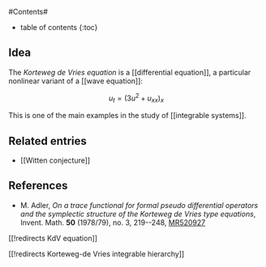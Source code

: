 
#Contents#
* table of contents
{:toc}

## Idea


The _Korteweg de Vries equation_ is a [[differential equation]], a particular nonlinear variant of a [[wave equation]]:

$$
  u_t = (3u^2 + u_{xx})_x
$$

This is one of the main examples in the study of [[integrable systems]].

## Related entries

* [[Witten conjecture]]

## References

* M. Adler, _On a trace functional for formal pseudo differential operators and the symplectic structure of the Korteweg de Vries type equations_, Invent. Math. __50__  (1978/79), no. 3, 219--248, [MR520927](http://www.ams.org/mathscinet-getitem?mr=520927)

[[!redirects KdV equation]]

[[!redirects Korteweg-de Vries integrable hierarchy]]
